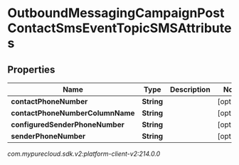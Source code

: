 # OutboundMessagingCampaignPostContactSmsEventTopicSMSAttributes


## Properties

| Name | Type | Description | Notes |
| ------------ | ------------- | ------------- | ------------- |
| **contactPhoneNumber** | **String** |  |  [optional] |
| **contactPhoneNumberColumnName** | **String** |  |  [optional] |
| **configuredSenderPhoneNumber** | **String** |  |  [optional] |
| **senderPhoneNumber** | **String** |  |  [optional] |




_com.mypurecloud.sdk.v2:platform-client-v2:214.0.0_
